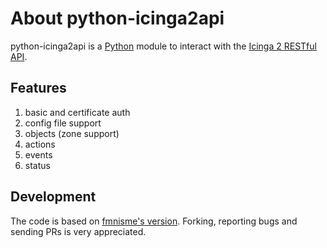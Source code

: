 # <a id="about-icinga2"></a> About python-icinga2api

python-icinga2api is a [Python](http://www.python.org) module to interact with the [Icinga 2 RESTful API](http://docs.icinga.org/icinga2/latest/doc/module/icinga2/chapter/icinga2-api).

## <a id="features"></a> Features

1. basic and certificate auth
1. config file support
1. objects (zone support)
1. actions
1. events
1. status

## <a id="development-info"></a> Development

The code is based on [fmnisme's version](https://github.com/fmnisme/python-icinga2api). Forking, reporting bugs and sending PRs is very appreciated.
